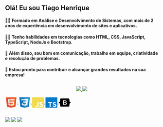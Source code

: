 ## Olá! Eu sou Tiago Henrique

#### 👨‍🎓 Formado em Análise e Desenvolvimento de Sistemas, com mais de 2 anos de experiência em desenvolvimento de sites e aplicativos.
#### 👨‍💻 Tenho habilidades em tecnologias como HTML, CSS, JavaScript, TypeScript, NodeJs e Bootstrap.
#### 🧠 Além disso, sou bom em comunicação, trabalho em equipe, criatividade e resolução de problemas. 
#### 🚀 Estou pronto para contribuir e alcançar grandes resultados na sua empresa!

##

<div align="center">
  <a href="https://github.com/TiagoHenrique10">
  <img height="160em" src="https://github-readme-stats.vercel.app/api?username=TiagoHenrique10&show_icons=true&theme=radical&include_all_commits=true&count_private=true"/>
  <img height="160em" src="https://github-readme-stats.vercel.app/api/top-langs/?username=TiagoHenrique10&layout=compact&langs_count=7&theme=radical"/>
</div>
  <div style="display: inline_block"><br>
  <img align="center" alt="HTML" height="35" width="40" src="https://raw.githubusercontent.com/devicons/devicon/master/icons/html5/html5-original.svg">
  <img align="center" alt="CSS" height="35" width="40" src="https://raw.githubusercontent.com/devicons/devicon/master/icons/css3/css3-original.svg">
  <img align="center" alt="Js" height="35" width="40" src="https://raw.githubusercontent.com/devicons/devicon/master/icons/javascript/javascript-plain.svg">
  <img align="center" alt="Ts" height="35" width="40" src="https://raw.githubusercontent.com/devicons/devicon/master/icons/typescript/typescript-plain.svg">
  <img align="center" alt="Bootstrap" height="35" width="40" src="https://raw.githubusercontent.com/devicons/devicon/master/icons/bootstrap/bootstrap-plain.svg">
  <!--<img align="center" alt="React" height="35" width="40" src="https://raw.githubusercontent.com/devicons/devicon/master/icons/react/react-original.svg">-->
  <!--<img align="center" alt="Python" height="30" width="40" src="https://raw.githubusercontent.com/devicons/devicon/master/icons/python/python-original.svg">-->  
</div>
  
 ##
  
  <div> 
  <a href = "mailto:tiago.henrique10@yahoo.com"><img src="https://img.shields.io/badge/Gmail-D14836?style=for-the-badge&logo=gmail&logoColor=white" target="_blank"></a>
  <a href="https://www.linkedin.com/in/tiago-henrique-dejesus/" target="_blank"><img src="https://img.shields.io/badge/LinkedIn-0077B5?style=for-the-badge&logo=linkedin&logoColor=white" target="_blank"></a>
  <a href="https://discord.com/channels/866665556572373042" target="_blank"><img src="https://img.shields.io/badge/Discord-7289DA?style=for-the-badge&logo=discord&logoColor=white" target="_blank"></a>
  </div>
